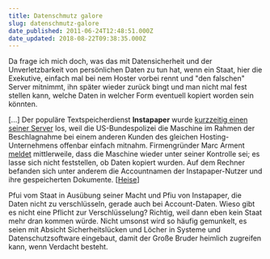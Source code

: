 ```yaml
---
title: Datenschmutz galore
slug: datenschmutz-galore
date_published: 2011-06-24T12:48:51.000Z
date_updated: 2018-08-22T09:38:35.000Z
---
```


Da frage ich mich doch, was das mit Datensicherheit und der Unverletzbarkeit von persönlichen Daten zu tun hat, wenn ein Staat, hier die Exekutive, einfach mal bei nem Hoster vorbei rennt und "den falschen" Server mitnimmt, ihn später wieder zurück bingt und man nicht mal fest stellen kann, welche Daten in welcher Form eventuell kopiert worden sein könnten.

[...] Der populäre Textspeicherdienst **Instapaper** wurde [kurzzeitig einen seiner Server](http://blog.instapaper.com/post/6830514157) los, weil die US-Bundespolizei die Maschine im Rahmen der Beschlagnahme  bei einem anderen Kunden des gleichen Hosting-Unternehmens offenbar  einfach mitnahm. Firmengründer Marc Arment [meldet](http://blog.instapaper.com/post/6854208028) mittlerweile, dass die Maschine wieder unter seiner Kontrolle sei; es  lasse sich nicht feststellen, ob Daten kopiert wurden. Auf dem Rechner  befanden sich unter anderem die Accountnamen der Instapaper-Nutzer und  ihre gespeicherten Dokumente. [[Heise](http://www.heise.de/mac-and-i/meldung/kurz-knapp-Apple-darf-fuer-Nortel-Patente-bieten-Instapaper-Server-beschlagnahmt-1267135.html)]

Pfui vom Staat in Ausübung seiner Macht und Pfiu von Instapaper, die Daten nicht zu verschlüsseln, gerade auch bei Account-Daten. Wieso gibt es nicht eine Pflicht zur Verschlüsselung? Richtig, weil dann eben kein Staat mehr dran kommen würde. Nicht umsonst wird so häufig gemunkelt, es seien mit Absicht Sicherheitslücken und Löcher in Systeme und Datenschutzsoftware eingebaut, damit der Große Bruder heimlich zugreifen kann, wenn Verdacht besteht.
